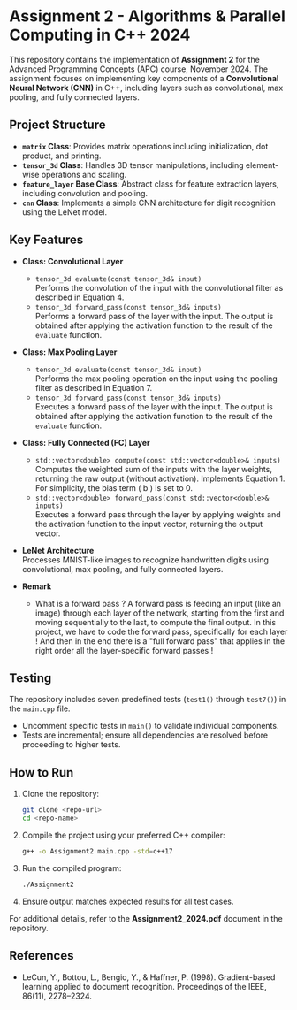 # Assignment 2 - Algorithms & Parallel Computing in C++ 2024  

This repository contains the implementation of **Assignment 2** for the Advanced Programming Concepts (APC) course, November 2024. The assignment focuses on implementing key components of a **Convolutional Neural Network (CNN)** in C++, including layers such as convolutional, max pooling, and fully connected layers.  

## Project Structure  

- **`matrix` Class**: Provides matrix operations including initialization, dot product, and printing.
- **`tensor_3d` Class**: Handles 3D tensor manipulations, including element-wise operations and scaling.  
- **`feature_layer` Base Class**: Abstract class for feature extraction layers, including convolution and pooling.  
- **`cnn` Class**: Implements a simple CNN architecture for digit recognition using the LeNet model.  

## Key Features  

- **Class: Convolutional Layer**  
   - `tensor_3d evaluate(const tensor_3d& input)`  
     Performs the convolution of the input with the convolutional filter as described in Equation 4.  
   - `tensor_3d forward_pass(const tensor_3d& inputs)`  
     Performs a forward pass of the layer with the input. The output is obtained after applying the activation function to the result of the `evaluate` function.  

- **Class: Max Pooling Layer**  
   - `tensor_3d evaluate(const tensor_3d& input)`  
     Performs the max pooling operation on the input using the pooling filter as described in Equation 7.  
   - `tensor_3d forward_pass(const tensor_3d& inputs)`  
     Executes a forward pass of the layer with the input. The output is obtained after applying the activation function to the result of the `evaluate` function.  

- **Class: Fully Connected (FC) Layer**  
   - `std::vector<double> compute(const std::vector<double>& inputs)`  
     Computes the weighted sum of the inputs with the layer weights, returning the raw output (without activation). Implements Equation 1. For simplicity, the bias term \( b \) is set to 0.  
   - `std::vector<double> forward_pass(const std::vector<double>& inputs)`  
     Executes a forward pass through the layer by applying weights and the activation function to the input vector, returning the output vector.  

- **LeNet Architecture**  
   Processes MNIST-like images to recognize handwritten digits using convolutional, max pooling, and fully connected layers.

- **Remark**
   - What is a forward pass ? A forward pass is feeding an input (like an image) through each layer of the network, starting from the first and moving sequentially to the last, to compute the final output. In this project, we have to code the forward pass, specifically for each layer ! And then in the end there is a "full forward pass" that applies in the right order all the layer-specific forward passes !   

## Testing  

The repository includes seven predefined tests (`test1()` through `test7()`) in the `main.cpp` file.  
- Uncomment specific tests in `main()` to validate individual components.  
- Tests are incremental; ensure all dependencies are resolved before proceeding to higher tests.  

## How to Run  

1. Clone the repository:  
   ```bash  
   git clone <repo-url>  
   cd <repo-name>  
   ```  

2. Compile the project using your preferred C++ compiler:  
   ```bash  
   g++ -o Assignment2 main.cpp -std=c++17  
   ```  

3. Run the compiled program:  
   ```bash  
   ./Assignment2  
   ```  

4. Ensure output matches expected results for all test cases.  

For additional details, refer to the **Assignment2_2024.pdf** document in the repository.  

## References  

- LeCun, Y., Bottou, L., Bengio, Y., & Haffner, P. (1998). Gradient-based learning applied to document recognition. Proceedings of the IEEE, 86(11), 2278–2324.  
